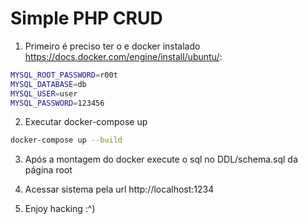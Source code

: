 # Simple PHP CRUD

1. Primeiro é preciso ter o e docker instalado https://docs.docker.com/engine/install/ubuntu/:

```sh
MYSQL_ROOT_PASSWORD=r00t
MYSQL_DATABASE=db
MYSQL_USER=user
MYSQL_PASSWORD=123456
```

2. Executar docker-compose up

```sh
docker-compose up --build
```

3. Após a montagem do docker execute o sql no DDL/schema.sql da página root

4. Acessar sistema pela url http://localhost:1234

5. Enjoy hacking :^)
